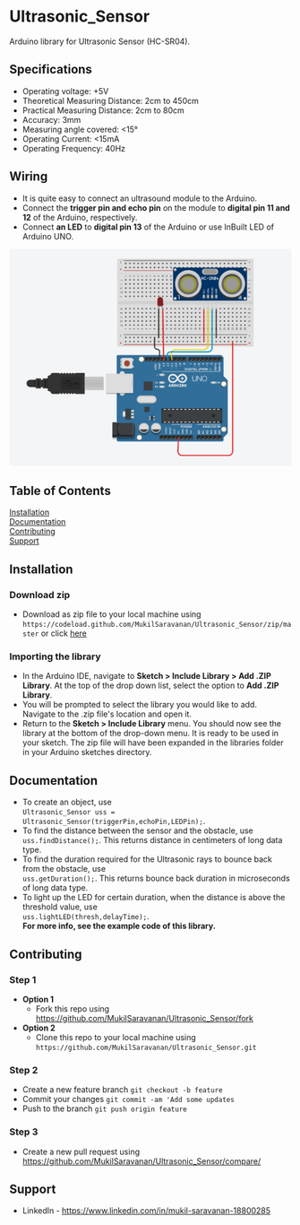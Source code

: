 # Ultrasonic_Sensor

Arduino library for Ultrasonic Sensor (HC-SR04).
## Specifications
* Operating voltage: +5V
* Theoretical  Measuring Distance: 2cm to 450cm
* Practical Measuring Distance: 2cm to 80cm
* Accuracy: 3mm
* Measuring angle covered: <15°
* Operating Current: <15mA
* Operating Frequency: 40Hz

## Wiring

* It is quite easy to connect an ultrasound module to the Arduino.
* Connect the **trigger pin and echo pin** on the module to **digital pin 11 and 12** of the Arduino, respectively.
* Connect **an LED** to **digital pin 13** of the Arduino or use InBuilt LED of Arduino UNO.

![image](https://github.com/MukilSaravanan/Ultrasonic_Sensor/blob/master/Schematic%20diagram.png)

## Table of Contents  
[Installation](#installation)  
[Documentation](#documentation) <br />
[Contributing](#contributing) <br />
[Support](#support)

## Installation
### Download zip
  * Download as zip file to your local machine using `https://codeload.github.com/MukilSaravanan/Ultrasonic_Sensor/zip/master` 
  or click [here](https://codeload.github.com/MukilSaravanan/CR2-Deleter/zip/master) 
### Importing the library
  * In the Arduino IDE, navigate to **Sketch > Include Library > Add .ZIP Library**. 
  At the top of the drop down list, select the option to **Add .ZIP Library**.
  * You will be prompted to select the library you would like to add. Navigate to the .zip file's location and open it.
  * Return to the **Sketch > Include Library** menu. You should now see the library at the bottom of the drop-down menu.
  It is ready to be used in your sketch. The zip file will have been expanded in the libraries folder in your Arduino sketches directory.
  <a name="installation"/>
  
## Documentation
* To create an object, use <br /> `Ultrasonic_Sensor uss = Ultrasonic_Sensor(triggerPin,echoPin,LEDPin);`.
* To find the distance between the sensor and the obstacle, use <br />`uss.findDistance();`.
  This returns distance in centimeters of long data type.
* To find the duration required for the Ultrasonic rays to bounce back from the obstacle, use <br />
  `uss.getDuration();`. This returns bounce back duration in microseconds of long data type.
*  To light up the LED for certain duration, when the distance is above the threshold value, use <br />
   `uss.lightLED(thresh,delayTime);`.<br />
**For more info, see the example code of this library.**   
<a name="documentation"/>

## Contributing
  ### Step 1
  * **Option 1**
    - Fork this repo using https://github.com/MukilSaravanan/Ultrasonic_Sensor/fork
  * **Option 2**
     - Clone this repo to your local machine using `https://github.com/MukilSaravanan/Ultrasonic_Sensor.git`
  ### Step 2
  * Create a new feature branch `git checkout -b feature`
  * Commit your changes `git commit -am 'Add some updates`
  * Push to the branch `git push origin feature`
  ### Step 3
  - Create a new pull request using https://github.com/MukilSaravanan/Ultrasonic_Sensor/compare/ <a name="contributing"/>
## Support
* LinkedIn - https://www.linkedin.com/in/mukil-saravanan-18800285

